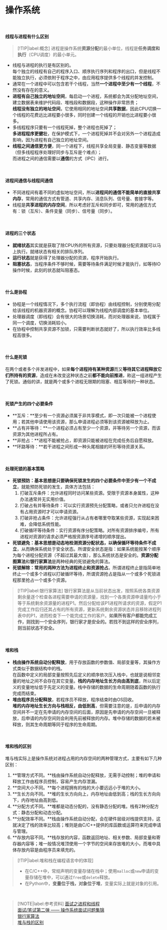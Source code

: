 # 操作系统

</br>

#### 线程与进程有什么区别

  > [!TIP|label:概念]
  > 进程是操作系统**资源分配**的最小单位，线程是**任务调度和执行**（CPU调度）的最小单元。

- 线程与进程的执行是有区别的。</br>
  每个独立的线程有自己的程序入口、顺序执行序列和程序的出口，但是线程不能独立执行，必须依附于程序之中，由应用程序提供多个线程的并发控制。
- 通常在一个进程中可以包含若干个线程，当然**一个进程中至少有一个线程**，不然没有存在的意义。
- **进程有自己独立的地址空间**，每启动一个进程，系统都会为其分配地址空间，建立数据表来维护代码段、堆栈段和数据段，这种操作非常昂贵；</br>
  **线程没有独立的地址空间**，它使用相同的地址空间**共享数据**，因此CPU切换一个线程的花费远比进程要小很多，同时创建一个线程的开销也比进程要小很多。
- 多线程程序只要有一个线程死掉，整个进程也死掉了；</br>
  **多进程程序更健壮**，在保护模式下，一个进程死掉并不会对另外一个进程造成影响，因为进程有自己独立的地址空间。
- **线程之间通信更方便**，同一个进程下，线程共享全局变量、静态变量等数据（但多线程程序处理好同步与互斥是个难点）；</br>
  而进程之间的通信需要以**通信**的方式（IPC）进行。

</br>

#### 进程间通信与线程间通信

- 不同进程间有着不同的虚拟地址空间，所以**进程间的通信不能简单的直接共享内存**，常用的通信方式有管道、共享内存、消息队列、信号量、套接字等。
- 线程是**共享进程的内存空间**，所以考虑好互斥和同步即可，常用的通信方式有：锁（互斥）、条件变量（同步）、信号量（同步）。

</br>

#### 进程的三个状态

- **就绪状态**其实就是获取了除CPU外的所有资源，只要处理器分配资源就可以马上执行。就绪状态有相关的排队序列。
- **运行状态**就是获得了处理器分配的资源，程序开始执行。
- **阻塞状态**，当程序条件不够时候，需要等待条件满足时候才能执行，如等待IO操作时候，此刻的状态就叫阻塞态。

</br>

#### 什么是协程

- 协程是一个线程情况下，多个执行流程（即协程）由线程控制，分别使用分配给该线程的机器资源的概念。协程可以理解为线程内部调度的基本单位。
- 处理器调度（即线程）会有很大的场景切换消耗，而对处理器来说，协程属于同一个调度，切换消耗较小。
- 在协程中控制共享资源不加锁，只需要判断状态就好了，所以执行效率比多线程高很多。

</br>

#### 什么是死锁

在两个或者多个并发进程中，如果**每个进程持有某种资源**而又**等待其它进程释放它们所持有的资源**，造成在未改变这种状态之前**都不能向前推进**，称这一组进程产生了死锁。通俗的讲，就是两个或多个进程无限期的阻塞、相互等待的一种状态。

</br>

#### 死锁产生的四个必要条件

- **互斥：**至少有一个资源必须属于非共享模式，即一次只能被一个进程使用；若其他申请使用该资源，那么申请进程必须等到该资源被释放为止。
- **占有并等待：**一个进程必须占有至少一个资源，并等待另一个资源，而该资源为其他进程所占有。
- **非抢占：**进程不能被抢占，即资源只能被进程在完成任务后自愿释放。
- **环路等待：**若干进程之间形成一种头尾相接的环形等待资源关系。

</br>

#### 处理死锁的基本策略

- **死锁预防：**基本思想是只要确保死锁发生的**四个必要条件中至少有一个不成立**，就能预防死锁的发生，具体方法包括：
  1. 打破互斥条件：允许进程同时访问某些资源。受限于资源本身属性，这种办法通常并无实用价值。
  2. 打破占有并等待条件：可以实行资源预先分配策略，或者只允许进程在没有占用资源时才可以申请资源。
  3. 打破非抢占条件：允许进程强行从占有者哪里夺取某些资源，实现起来困难，会降低系统性能。
  4. 打破循环等待条件：实行资源有序分配策略。对所有资源排序编号，所有进程对资源的请求必须严格按资源序号递增的顺序提出。
- **死锁避免：**基本思想是**动态地检测资源分配状态，以确保循环等待条件不成立**，从而确保系统处于安全状态。所谓安全状态是指：如果系统能按某个顺序为每个进程分配资源（不超过其最大值），那么系统状态是安全的。**资源分配图算法**和**银行家算法**是两种经典的死锁避免的算法。
- **死锁解除：**常用的两种方法为**进程终止和资源抢占**。所谓进程终止是指简单地终止一个或多个进程以打破循环等待，所谓资源抢占是指从一个或多个死锁进程那里抢占一个或多个资源。

> [!TIP|label:银行家算法]
> 银行家算法是从当前状态出发，按照系统各类资源剩余量逐个检查各进程需要申请的资源量，找到一个各类资源申请量均小于等于系统剩余资源量的进程P1。然后分配给该P1进程所请求的资源，假定P1完成工作后归还其占有的所有资源，更新系统剩余资源状态并且移除进程列表中的P1，进而检查下一个能完成工作的客户。**如果所有客户都能完成工作，则找到一个安全序列，银行家才是安全的。若找不到这样的安全序列，则当前状态不安全。**

</br>

#### 堆和栈

- **栈由操作系统自动分配释放**，用于存放函数的参数值、局部变量等，其操作方式类似于数据结构中的栈。</br>
  在函数中定义的局部变量按照先后定义的顺序依次压入栈中，也就是说相邻变量的地址之间不会存在其它变量。**栈的内存地址生长方向由高到底**，所以后定义的变量地址低于先定义的变量。栈中存储的数据的生命周期随着函数的执行完成而结束。
- **堆由程序员分配释放**，若程序员不释放，程序结束时由OS回收。</br>
  **堆的内存地址生长方向与栈相反，由低到高**，但需要注意的是，后申请的内存空间并不一定在先申请的内存空间的后面，原因是先申请的内存空间一旦被释放，后申请的内存空间则会利用先前被释放的内存。堆中存储的数据的若未被释放，则其生命周期等同于程序的生命周期。

</br>

#### 堆和栈的区别

堆与栈实际上是操作系统对进程占用的内存空间的两种管理方式，主要有如下几种区别：
1. **管理方式不同。**栈由操作系统自动分配释放，无需手动控制；堆的申请和释放工作由程序员控制，容易产生内存泄漏。
2. **空间大小不同。**每个进程拥有的栈的大小要远远小于堆的大小。
3. **生长方向不同。**堆的生长方向向上，内存地址由低到高；栈的生长方向向下，内存地址由高到低。
4. **分配方式不同。**堆都是动态分配的，没有静态分配的堆。栈有2种分配方式：静态分配和动态分配。
5. **分配效率不同。**栈由操作系统自动分配，会在硬件层级对栈提供支持，这就决定了栈的效率比较高；堆则是由C/C++提供的库函数或运算符来完成申请与管理。
6. **存放内容不同。**栈存放的内容，函数返回地址、相关参数、局部变量和寄存器内容等；堆一般情况堆顶使用一个字节的空间来存放堆的大小，而堆中具体存放内容是由程序员来填充的。

> [!TIP|label:堆和栈在编程语言中的体现]
> - 在C/C++中，常规声明的变量存储在栈中；使用`malloc`或`new`申请的变量存储在堆中，可以通过`free`或`delete`释放。
> - 在Python中，**变量位于栈，对象位于堆**，变量实际上就是对象的引用。

</br>

> [!NOTE|label:参考资料]
> [面试之进程和线程](https://blog.csdn.net/wolf_break/article/details/84769653)</br>
> [面试/笔试第二弹 —— 操作系统面试问题集锦](https://blog.csdn.net/justloveyou_/article/details/78304294)</br>
> [银行家算法](https://www.jianshu.com/p/5d01e5db5eaf?utm_campaign=maleskine&utm_content=note&utm_medium=seo_notes&utm_source=recommendation)</br>
> [堆与栈的区别](https://blog.csdn.net/K346K346/article/details/80849966)
>